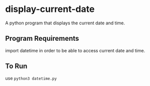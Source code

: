 # display-current-date
A python program that displays the current date and time.

## Program Requirements
import datetime in order to be able to access current date and time.

## To Run
use `python3 datetime.py`




